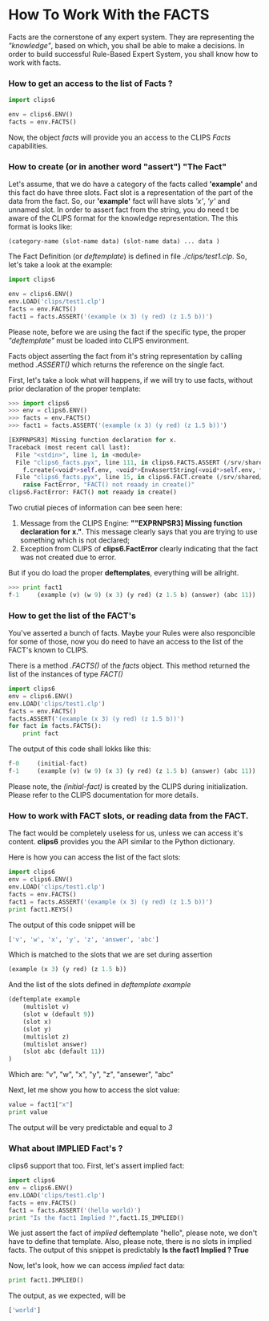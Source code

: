 # How To Work With the FACTS

Facts are the cornerstone of any expert system. They are representing the _"knowledge"_, based on which, you shall be able to make a decisions. In order to build successful Rule-Based Expert System, you shall know how to work with facts.

### How to get an access to the list of Facts ?

```python
import clips6

env = clips6.ENV()
facts = env.FACTS()
```
Now, the object _facts_ will provide you an access to the CLIPS _Facts_ capabilities.

### How to create (or in another word "assert") "The Fact"

Let's assume, that we do have a category of the facts called **'example'**  and this fact do have three slots. Fact slot is a representation of the part of the data from the fact. So, our **'example'** fact will have slots *'x'*, *'y'* and unnamed slot. In order to assert fact from the string, you do need t be aware of the CLIPS format for the knowledge representation. The this format is looks like:

```
(category-name (slot-name data) (slot-name data) ... data )
```

The Fact Definition (or *deftemplate*) is defined in file _./clips/test1.clp_. So, let's take a look at the example:

```python
import clips6

env = clips6.ENV()
env.LOAD('clips/test1.clp')
facts = env.FACTS()
fact1 = facts.ASSERT('(example (x 3) (y red) (z 1.5 b))')
```
Please note, before we are using the fact if the specific type, the proper *"deftemplate"* must be loaded into CLIPS environment.

Facts object asserting the fact from it's string representation by calling method _.ASSERT()_ which returns the reference on the single fact.

First, let's take a look what will happens, if we will try to use facts, without prior declaration of the proper template:

```python
>>> import clips6
>>> env = clips6.ENV()
>>> facts = env.FACTS()
>>> fact1 = facts.ASSERT('(example (x 3) (y red) (z 1.5 b))')

[EXPRNPSR3] Missing function declaration for x.
Traceback (most recent call last):
  File "<stdin>", line 1, in <module>
  File "clips6_facts.pyx", line 111, in clips6.FACTS.ASSERT (/srv/shared/Src/clips6/src/clips6.c:13800)
    f.create(<void*>self.env, <void*>EnvAssertString(<void*>self.env, fact))
  File "clips6_facts.pyx", line 15, in clips6.FACT.create (/srv/shared/Src/clips6/src/clips6.c:11881)
    raise FactError, "FACT() not reaady in create()"
clips6.FactError: FACT() not reaady in create()
```
Two crutial pieces of information can bee seen here:

1. Message from the CLIPS Engine: **""EXPRNPSR3] Missing function declaration for x."**. This message clearly says that you are trying to use something which is not declared;
2. Exception from CLIPS of **clips6.FactError** clearly indicating that the fact was not created due to error.

But if you do load the proper **deftemplates**, everything will be allright.

```python
>>> print fact1
f-1     (example (v) (w 9) (x 3) (y red) (z 1.5 b) (answer) (abc 11))
```

### How to get the list of the FACT's

You've asserted a bunch of facts. Maybe your Rules were also responcible for some of those, now you do need to have an access to the list of the FACT's known to CLIPS.

There is a method *.FACTS()* of the *facts* object. This method returned the list of the instances of type *FACT()*

```python
import clips6
env = clips6.ENV()
env.LOAD('clips/test1.clp')
facts = env.FACTS()
facts.ASSERT('(example (x 3) (y red) (z 1.5 b))')
for fact in facts.FACTS():
    print fact
```

The output of this code shall lokks like this:

```python
f-0     (initial-fact)
f-1     (example (v) (w 9) (x 3) (y red) (z 1.5 b) (answer) (abc 11))
```

Please note, the *(initial-fact)* is created by the CLIPS during initialization. Please refer to the CLIPS documentation for more details.

### How to work with FACT slots, or reading data from the FACT.

The fact would be completely useless for us, unless we can access it's content. **clips6** provides you the API similar to the Python dictionary.

Here is how you can access the list of the fact slots:

```python
import clips6
env = clips6.ENV()
env.LOAD('clips/test1.clp')
facts = env.FACTS()
fact1 = facts.ASSERT('(example (x 3) (y red) (z 1.5 b))')
print fact1.KEYS()
```

The output of this code snippet will be 

```python
['v', 'w', 'x', 'y', 'z', 'answer', 'abc']
```

Which is matched to the slots that we are set during assertion

```python
(example (x 3) (y red) (z 1.5 b))
```

And the list of the slots defined in *deftemplate example*

```python
(deftemplate example
    (multislot v)
    (slot w (default 9))
    (slot x)
    (slot y)
    (multislot z)
    (multislot answer)
    (slot abc (default 11))
)
```

Which are: "v", "w", "x", "y", "z", "ansewer", "abc"

Next, let me show you how to access the slot value:

```python
value = fact1["x"]
print value
```

The output will be very predictable and equal to _3_

### What about IMPLIED Fact's ?

clips6 support that too. First, let's assert implied fact:

```python
import clips6
env = clips6.ENV()
env.LOAD('clips/test1.clp')
facts = env.FACTS()
fact1 = facts.ASSERT('(hello world)')
print "Is the fact1 Implied ?",fact1.IS_IMPLIED()
```

We just assert the fact of _implied_ deftemplate "hello", please note, we don't have to define that template. Also, please note, there is no slots in implied facts. The output of this snippet is predictably **Is the fact1 Implied ? True**

Now, let's look, how we can access _implied_ fact data:

```python
print fact1.IMPLIED()
```

The output, as we expected, will be 

```python
['world']
```